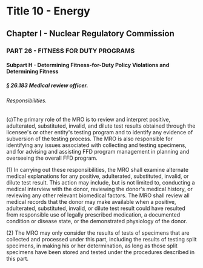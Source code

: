 
# Title 10 - Energy
## Chapter I - Nuclear Regulatory Commission
### PART 26 - FITNESS FOR DUTY PROGRAMS
#### Subpart H - Determining Fitness-for-Duty Policy Violations and Determining Fitness
##### § 26.183 Medical review officer.
###### Responsibilities.

(c)The primary role of the MRO is to review and interpret positive, adulterated, substituted, invalid, and dilute test results obtained through the licensee's or other entity's testing program and to identify any evidence of subversion of the testing process. The MRO is also responsible for identifying any issues associated with collecting and testing specimens, and for advising and assisting FFD program management in planning and overseeing the overall FFD program.

(1) In carrying out these responsibilities, the MRO shall examine alternate medical explanations for any positive, adulterated, substituted, invalid, or dilute test result. This action may include, but is not limited to, conducting a medical interview with the donor, reviewing the donor's medical history, or reviewing any other relevant biomedical factors. The MRO shall review all medical records that the donor may make available when a positive, adulterated, substituted, invalid, or dilute test result could have resulted from responsible use of legally prescribed medication, a documented condition or disease state, or the demonstrated physiology of the donor.

(2) The MRO may only consider the results of tests of specimens that are collected and processed under this part, including the results of testing split specimens, in making his or her determination, as long as those split specimens have been stored and tested under the procedures described in this part.
